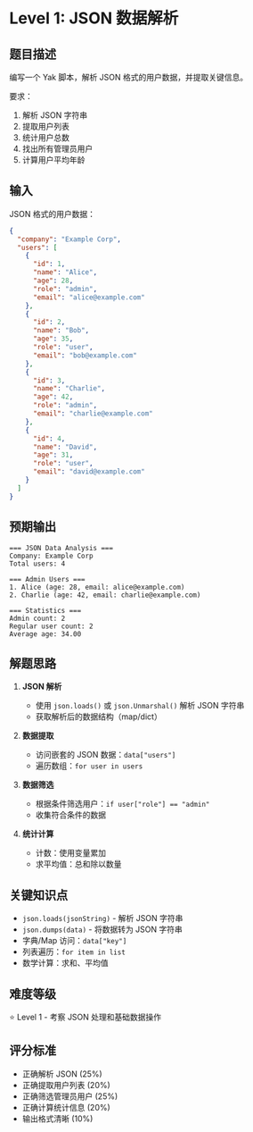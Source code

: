 # Level 1: JSON 数据解析

## 题目描述

编写一个 Yak 脚本，解析 JSON 格式的用户数据，并提取关键信息。

要求：
1. 解析 JSON 字符串
2. 提取用户列表
3. 统计用户总数
4. 找出所有管理员用户
5. 计算用户平均年龄

## 输入

JSON 格式的用户数据：

```json
{
  "company": "Example Corp",
  "users": [
    {
      "id": 1,
      "name": "Alice",
      "age": 28,
      "role": "admin",
      "email": "alice@example.com"
    },
    {
      "id": 2,
      "name": "Bob",
      "age": 35,
      "role": "user",
      "email": "bob@example.com"
    },
    {
      "id": 3,
      "name": "Charlie",
      "age": 42,
      "role": "admin",
      "email": "charlie@example.com"
    },
    {
      "id": 4,
      "name": "David",
      "age": 31,
      "role": "user",
      "email": "david@example.com"
    }
  ]
}
```

## 预期输出

```
=== JSON Data Analysis ===
Company: Example Corp
Total users: 4

=== Admin Users ===
1. Alice (age: 28, email: alice@example.com)
2. Charlie (age: 42, email: charlie@example.com)

=== Statistics ===
Admin count: 2
Regular user count: 2
Average age: 34.00
```

## 解题思路

1. **JSON 解析**
   - 使用 `json.loads()` 或 `json.Unmarshal()` 解析 JSON 字符串
   - 获取解析后的数据结构（map/dict）

2. **数据提取**
   - 访问嵌套的 JSON 数据：`data["users"]`
   - 遍历数组：`for user in users`

3. **数据筛选**
   - 根据条件筛选用户：`if user["role"] == "admin"`
   - 收集符合条件的数据

4. **统计计算**
   - 计数：使用变量累加
   - 求平均值：总和除以数量

## 关键知识点

- `json.loads(jsonString)` - 解析 JSON 字符串
- `json.dumps(data)` - 将数据转为 JSON 字符串
- 字典/Map 访问：`data["key"]`
- 列表遍历：`for item in list`
- 数学计算：求和、平均值

## 难度等级

⭐ Level 1 - 考察 JSON 处理和基础数据操作

## 评分标准

- 正确解析 JSON (25%)
- 正确提取用户列表 (20%)
- 正确筛选管理员用户 (25%)
- 正确计算统计信息 (20%)
- 输出格式清晰 (10%)

